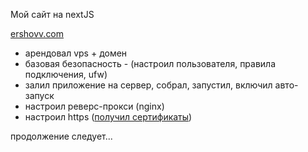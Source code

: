 Мой сайт на nextJS 

[ershovv.com](ershovv.com)

- арендовал vps + домен 
- базовая безопасность - (настроил пользователя, правила подключения, ufw)
- залил приложение на сервер, собрал, запустил, включил авто-запуск
- настроил реверс-прокси (nginx)
- настроил https ([получил сертификаты](https://letsencrypt.org/ru/how-it-works/))

продолжение следует...
